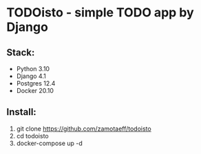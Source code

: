 # TODOisto - simple TODO app by Django

## Stack: 
- Python 3.10
- Django 4.1
- Postgres 12.4
- Docker 20.10

## Install:
1. git clone https://github.com/zamotaeff/todoisto
2. cd todoisto
3. docker-compose up -d
